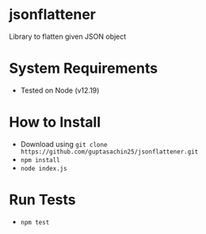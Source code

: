 # jsonflattener
Library to flatten given JSON object

# System Requirements
- Tested on Node (v12.19)

# How to Install 
- Download using `git clone https://github.com/guptasachin25/jsonflattener.git`
- `npm install`
- `node index.js`

# Run Tests 
- `npm test`
